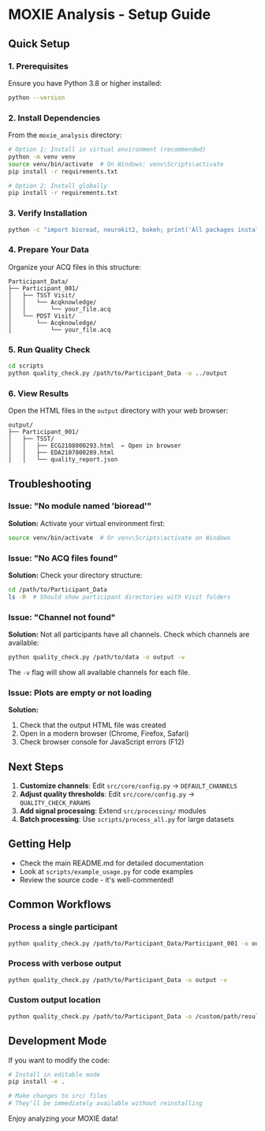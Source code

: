 # MOXIE Analysis - Setup Guide

## Quick Setup

### 1. Prerequisites

Ensure you have Python 3.8 or higher installed:

```bash
python --version
```

### 2. Install Dependencies

From the `moxie_analysis` directory:

```bash
# Option 1: Install in virtual environment (recommended)
python -m venv venv
source venv/bin/activate  # On Windows: venv\Scripts\activate
pip install -r requirements.txt

# Option 2: Install globally
pip install -r requirements.txt
```

### 3. Verify Installation

```bash
python -c "import bioread, neurokit2, bokeh; print('All packages installed!')"
```

### 4. Prepare Your Data

Organize your ACQ files in this structure:

```
Participant_Data/
├── Participant_001/
│   ├── TSST Visit/
│   │   └── Acqknowledge/
│   │       └── your_file.acq
│   └── PDST Visit/
│       └── Acqknowledge/
│           └── your_file.acq
```

### 5. Run Quality Check

```bash
cd scripts
python quality_check.py /path/to/Participant_Data -o ../output
```

### 6. View Results

Open the HTML files in the `output` directory with your web browser:

```
output/
├── Participant_001/
│   ├── TSST/
│   │   ├── ECG2108000293.html  ← Open in browser
│   │   ├── EDA2107000289.html
│   │   └── quality_report.json
```

## Troubleshooting

### Issue: "No module named 'bioread'"

**Solution:** Activate your virtual environment first:
```bash
source venv/bin/activate  # Or venv\Scripts\activate on Windows
```

### Issue: "No ACQ files found"

**Solution:** Check your directory structure:
```bash
cd /path/to/Participant_Data
ls -R  # Should show participant directories with Visit folders
```

### Issue: "Channel not found"

**Solution:** Not all participants have all channels. Check which channels are available:
```bash
python quality_check.py /path/to/data -o output -v
```

The `-v` flag will show all available channels for each file.

### Issue: Plots are empty or not loading

**Solution:**
1. Check that the output HTML file was created
2. Open in a modern browser (Chrome, Firefox, Safari)
3. Check browser console for JavaScript errors (F12)

## Next Steps

1. **Customize channels**: Edit `src/core/config.py` → `DEFAULT_CHANNELS`
2. **Adjust quality thresholds**: Edit `src/core/config.py` → `QUALITY_CHECK_PARAMS`
3. **Add signal processing**: Extend `src/processing/` modules
4. **Batch processing**: Use `scripts/process_all.py` for large datasets

## Getting Help

- Check the main README.md for detailed documentation
- Look at `scripts/example_usage.py` for code examples
- Review the source code - it's well-commented!

## Common Workflows

### Process a single participant

```bash
python quality_check.py /path/to/Participant_Data/Participant_001 -o output
```

### Process with verbose output

```bash
python quality_check.py /path/to/Participant_Data -o output -v
```

### Custom output location

```bash
python quality_check.py /path/to/Participant_Data -o /custom/path/results
```

## Development Mode

If you want to modify the code:

```bash
# Install in editable mode
pip install -e .

# Make changes to src/ files
# They'll be immediately available without reinstalling
```

Enjoy analyzing your MOXIE data!
